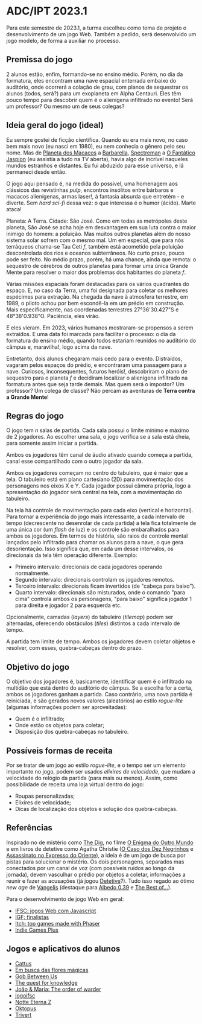 # ADC/IPT 2023.1

Para este semestre de 2023.1, a turma escolheu como tema de projeto o desenvolvimento de um jogo Web. Também a pedido, será desenvolvido um jogo modelo, de forma a auxiliar no processo.

## Premissa do jogo

2 alunos estão, enfim, formando-se no ensino médio. Porém, no dia da formatura, eles encontram uma nave espacial enterrada embaixo do auditório, onde ocorrerá a colação de grau, com planos de sequestrar os alunos (todos, será?) para um exoplaneta em Alpha Centauri. Eles têm pouco tempo para descobrir quem é o alienígena infiltrado no evento! Será um professor? Ou mesmo um de seus colegas?

## Ideia geral do jogo (ideal)

Eu sempre gostei de ficção científica. Quando eu era mais novo, no caso bem mais novo (eu nasci em 1980), eu nem conhecia o gênero pelo seu nome. Mas de [Planeta dos Macacos](https://www.imdb.com/title/tt0062711/) a [Barbarella](https://www.imdb.com/title/tt0062711/), [Spectreman](https://www.imdb.com/title/tt0262177/) a [O Fantático Jaspion](https://www.imdb.com/title/tt0262177/) (eu assistia a tudo na TV aberta), havia algo de incrível naqueles mundos estranhos e distantes. Eu fui abduzido para esse universo, e lá permaneci desde então.

O jogo aqui pensado é, na medida do possível, uma homenagem aos clássicos das revistinhas _pulp_, encontros insólitos entre bárbaros e macacos alienígenas, armas laser!, à fantasia absurda que entretém - e diverte. Sem _hard sci-fi_ dessa vez: o que interessa é o humor (ácido). Marte ataca!

Planeta: A Terra. Cidade: São José. Como em todas as metrópoles deste planeta, São José se acha hoje em desvantagem em sua luta contra o maior inimigo do homem: a poluição. Mas muitos outros planetas além do nosso sistema solar sofrem com o mesmo mal. Um em especial, que para nós terráqueos chama-se Tau Ceti _f_, também está acometido pela poluição descontrolada dos rios e oceanos subterrâneos. No curto prazo, pouco pode ser feito. No médio prazo, porém, há uma chance, ainda que remota: o sequestro de cérebros de outros planetas para formar uma única Grande Mente para resolver o maior dos problemas dos habitantes do planeta _f_.

Várias missões espaciais foram destacadas para os vários quadrantes do espaço. E, no caso da Terra, uma foi designada para coletar os melhores espécimes para extração. Na chegada da nave à atmosfera terrestre, em 1989, o piloto achou por bem escondê-la em um prédio em construção. Mais especificamente, nas coordenadas terrestres 27°36'30.427"S e 48°38'0.938"O. Paciência, eles virão.

E eles vieram. Em 2023, vários humanos mostraram-se propensos a serem extraídos. E uma data foi marcada para facilitar o processo: o dia da formatura do ensino médio, quando todos estariam reunidos no auditório do câmpus e, maravilha!, logo acima da nave.

Entretanto, dois alunos chegaram mais cedo para o evento. Distraídos, vagaram pelos espaços do prédio, e encontraram uma passagem para a nave. Curiosos, inconsequentes, futuros heróis!, descobriram o plano de sequestro para o planeta _f_ e decidiram localizar o alienígena infiltrado na formatura antes que seja tarde demais. Mas quem será o impostor? Um professor? Um colega de classe? Não percam as aventuras de **Terra contra a Grande Mente**!

## Regras do jogo

O jogo tem *n* salas de partida. Cada sala possui o limite mínimo e máximo de 2 jogadores. Ao escolher uma sala, o jogo verifica se a sala está cheia, para somente assim iniciar a partida.

Ambos os jogadores têm canal de áudio ativado quando começa a partida, canal esse compartilhado com o outro jogador da sala.

Ambos os jogadores começam no centro do tabuleiro, que é maior que a tela. O tabuleiro está em plano cartesiano (2D) para movimentação dos personagens nos eixos X e Y. Cada jogador possui câmera própria, logo a apresentação do jogador será central na tela, com a movimentação do tabuleiro.

Na tela há controle de movimentação para cada eixo (vertical e horizontal). Para tornar a experiência do jogo mais interessante, a cada intervalo de tempo (decrescente no desenrolar de cada partida) a tela fica totalmente de uma única cor (um *flash* de luz) e os controle são embaralhados para ambos os jogadores. Em termos de história, são raios de controle mental lançados pelo infiltrado para chamar os alunos para a nave, o que gera desorientação. Isso significa que, em cada um desse intervalos, os direcionais da tela têm operação diferente. Exemplo:

- Primeiro intervalo: direcionais de cada jogadores operando normalmente.
- Segundo intervalo: direcionais controlam os jogadores remotos.
- Terceiro intervalo: direcionais ficam invertidos (de "cabeça para baixo").
- Quarto intervalo: direcionais são misturados, onde o comando "para cima" controla ambos os personagens, "para baixo" significa jogador 1 para direita e jogador 2 para esquerda etc.

Opcionalmente, camadas (*layers*) do tabuleiro (*tilemap*) podem ser alternadas, oferecendo obstáculos (*tiles*) distintos a cada intervalo de tempo.

A partida tem limite de tempo. Ambos os jogadores devem coletar objetos e resolver, com esses, quebra-cabeças dentro do prazo.

## Objetivo do jogo

O objetivo dos jogadores é, basicamente, identificar quem é o infiltrado na multidão que está dentro do auditório do câmpus. Se a escolha for a certa, ambos os jogadores ganham a partida. Caso contrário, uma nova partida é reiniciada, e são gerados novos valores (aleatórios) ao estilo *rogue-lite* (algumas informações podem ser aproveitadas):

- Quem é o infiltrado;
- Onde estão os objetos para coletar;
- Disposição dos quebra-cabeças no tabuleiro.

## Possíveis formas de receita

Por se tratar de um jogo ao estilo *rogue-lite*, e o tempo ser um elemento importante no jogo, podem ser usados *elixires de velocidade*, que mudam a velocidade do relógio da partida (para mais ou menos). Assim, como possibilidade de receita uma loja virtual dentro do jogo:

- Roupas personalizadas;
- Elixires de velocidade;
- Dicas de localização dos objetos e solução dos quebra-cabeças.

## Referências

Inspirado no de mistério como [The Dig](https://en.wikipedia.org/wiki/The_Dig_(video_game)), no filme [O Enigma do Outro Mundo](https://www.imdb.com/title/tt0084787/) e em livros de detetive como Agatha Christie ([O Caso dos Dez Negrinhos](https://www.goodreads.com/book/show/26162628-o-caso-dos-dez-negrinhos) e [Assassinato no Expresso do Oriente](https://www.goodreads.com/book/show/23006548-assassinato-no-expresso-do-oriente)), a ideia é de um jogo de busca por pistas para solucionar o mistério. Os dois personagens, separados mas conectados por um canal de voz (com possíveis ruídos ao longo da jornada), devem vasculhar o prédio por objetos a coletar, informações a reunir e fazer as acusações (já jogou [Detetive](https://www.estrela.com.br/jogo-detetive-retro/p)?). Tudo isso regado ao ótimo _new age_ de [Vangelis](https://open.spotify.com/artist/4P70aqttdpJ9vuYFDmf7f6/discography/all) (destaque para [Albedo 0.39](https://open.spotify.com/album/7M2EhhKnJYcmluPNzmB35N) e [The Best of...](https://open.spotify.com/album/7y45PMMVyz4EGcfck4gyY7)).

Para o desenvolvimento de jogo Web em geral:

- [IFSC: jogos Web com Javascript](https://boidacarapreta.gitbook.io/projetos/integrado-ao-ensino-medio-em-telecomunicacoes/aplicacao-web-com-javascript)
- [IGF: finalistas](https://igf.com/finalists-and-winners)
- [Itch: top games made with Phaser](https://itch.io/games/made-with-phaser)
- [Indie Games Plus](https://indiegamesplus.com)

## Jogos e aplicativos do alunos

- [Cattus](https://github.com/silentiummm/Cattus)
- [Em busca das flores mágicas](https://github.com/lotus-gamess/Em-busca-das-flores-magicas)
- [Gob Between Us](https://github.com/Lorum-Gaming/God-Between-Us)
- [The quest for knowledge](https://github.com/Hope-Games/jogo)
- [João & Maria: The order of warder](https://github.com/ja-on1/jogo1)
- [jogoifsc](https://github.com/AbleTecnologia/jogoifsc)
- [Notte Eterna Z](https://github.com/BIGUA-GAMES/Notte-Eterna-Z)
- [Oktopus](https://github.com/leandrofars/oktopus)
- [Trivert](https://github.com/Saga-games/Trivert)
